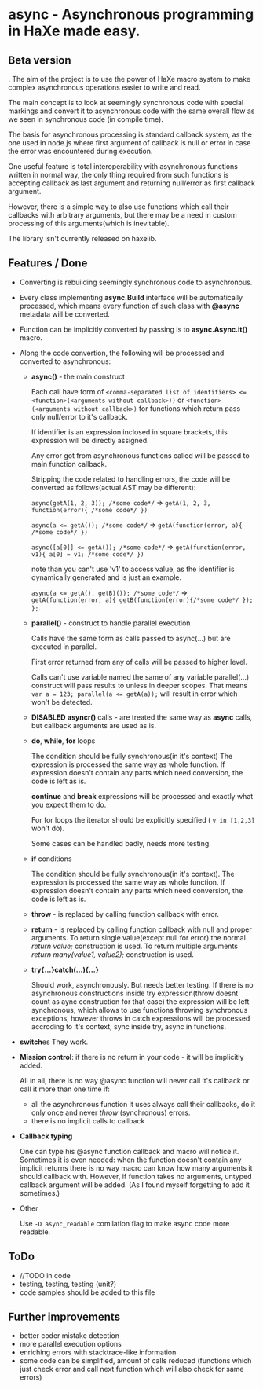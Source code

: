 # async - Asynchronous programming in HaXe made easy.

## Beta version
.
The aim of the project is to use the power of HaXe macro system to make complex asynchronous operations easier to write and read.

The main concept is to look at seemingly synchronous code with special markings and convert it to asynchronous code with the same overall flow as we seen in synchronous code (in compile time).

The basis for asynchronous processing is standard callback system, as the one used in node.js where first argument of callback is null or error in case the error was encountered during execution.

One useful feature is total interoperability with asynchronous functions written in normal way, the only thing required from such functions is accepting callback as last argument and returning null/error as first callback argument.

However, there is a simple way to also use functions which call their callbacks with arbitrary arguments, but there may be a need in custom processing of this arguments(which is inevitable).


The library isn't currently released on haxelib.


## Features / Done

  + Converting is rebuilding seemingly synchronous code to asynchronous.

  + Every class implementing **async.Build** interface will be automatically processed, which means every function of such class with **@async** metadata will be converted.

  + Function can be implicitly converted by passing is to **async.Async.it()** macro.

  + Along the code convertion, the following will be processed and converted to asynchronous:
    - **async(<comma-separated list of calls>)** - the main construct

      Each call have form of
        `<comma-separated list of identifiers> <= <function>(<arguments without callback>))`
        or
        `<function>(<arguments without callback>)` for functions which return pass only null/error to it's callback.

      If identifier is an expression inclosed in square brackets, this expression will be directly assigned.

      Any error got from asynchronous functions called will be passed to main function callback.

      Stripping the code related to handling errors, the code will be converted as follows(actual AST may be different):

      `async(getA(1, 2, 3)); /*some code*/` ⇒ `getA(1, 2, 3, function(error){ /*some code*/ })`

      `async(a <= getA()); /*some code*/` ⇒ `getA(function(error, a){ /*some code*/ })`

      `async([a[0]] <= getA()); /*some code*/` ⇒ `getA(function(error, v1){ a[0] = v1; /*some code*/ })`

      note than you can't use 'v1' to access value, as the identifier is dynamically generated and is just an example.

      `async(a <= getA(), getB)()); /*some code*/` ⇒ `getA(function(error, a){ getB(function(error){/*some code*/ }); };`.

    - **parallel(<comma-separated list of calls>)** - construct to handle parallel execution

        Calls have the same form as calls passed to async(...) but are executed in parallel.

        First error returned from any of calls will be passed to higher level.

        Calls can't use variable named the same of any variable parallel(...) construct will pass results to unless in deeper scopes.
        That means `var a = 123; parallel(a <= getA(a));` will result in error which won't be detected.

    - **DISABLED** **asyncr(<arguments>)** calls - are treated the same way as **async** calls, but callback arguments are used as is.

    - **do**, **while**, **for** loops

      The condition should be fully synchronous(in it's context)
      The expression is processed the same way as whole function.
      If expression doesn't contain any parts which need conversion, the code is left as is.

      **continue** and **break** expressions will be processed and exactly what you expect them to do.

      For for loops the iterator should be explicitly specified ( `v in [1,2,3]` won't do).

      Some cases can be handled badly, needs more testing.

    - **if** conditions

      The condition should be fully synchronous(in it's context).
      The expression is processed the same way as whole function.
      If expression doesn't contain any parts which need conversion, the code is left as is.

    - **throw** - is replaced by calling function callback with error.

    - **return** - is replaced by calling function callback with null and proper arguments.
      To return single value(except null for error) the normal *return value;* construction is used.
      To return multiple arguments *return many(value1, value2);* construction is used.

    - **try{...}catch(...){...}**

      Should work, asynchronously. But needs better testing.
      If there is no asynchronous constructions inside try expression(throw doesnt count as aync construction for that case)
      the expression will be left synchronous, which allows to use functions throwing synchronous exceptions,
      however throws in catch expressions will be processed accroding to it's context, sync inside try, async in functions.

  + **switch**es
      They work.

  + **Mission control**: if there is no return in your code - it will be implicitly added.

    All in all, there is no way @async function will never call it's callback or call it more than one time if:
      - all the asynchronous function it uses always call their callbacks, do it only once and never *throw* (synchronous) errors.
      - there is no implicit calls to callback

  + **Callback typing**

    One can type his @async function callback and macro will notice it.
    Sometimes it is even needed: when the function doesn't contain any implicit returns there is no way macro can know how many arguments it should callback with.
    However, if function takes no arguments, untyped callback argument will be added. (As I found myself forgetting to add it sometimes.)

  + Other

    Use `-D async_readable` comilation flag to make async code more readable.


## ToDo
  + //TODO in code
  + testing, testing, testing (unit?)
  + code samples should be added to this file

## Further improvements
  + better coder mistake detection
  + more parallel execution options
  + enriching errors with stacktrace-like information
  + some code can be simplified, amount of calls reduced (functions which just check error and call next function which will also check for same errors)

